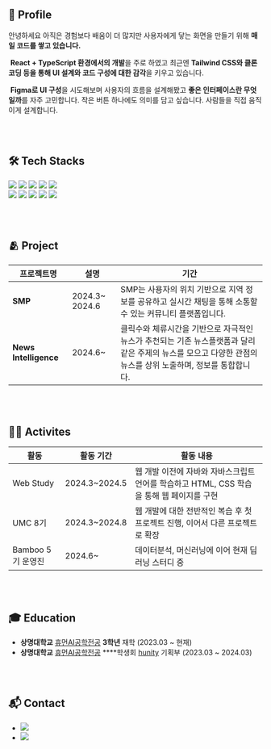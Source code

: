 ## 🙌 Profile
 안녕하세요 아직은 경험보다 배움이 더 많지만 사용자에게 닿는 화면을 만들기 위해 **매일 코드를 쌓고 있습니다.**

 **React + TypeScript 환경에서의 개발**을 주로 하였고 최근엔 **Tailwind CSS와 클론 코딩 등을 통해 UI 설계와 코드 구성에 대한 감각**을 키우고 있습니다.

 **Figma로 UI 구성**을 시도해보며 사용자의 흐름을 설계해봤고 **좋은 인터페이스란 무엇일까**를 자주 고민합니다. 작은 버튼 하나에도 의미를 담고 싶습니다.  사람들을 직접 움직이게 설계합니다.



<br><br> 
## 🛠️ Tech Stacks
<p>
  <img src="https://img.shields.io/badge/Python-3776AB?style=flat&logo=Python&logoColor=white" />
  <img src="https://img.shields.io/badge/java-4B4B77?style=flat&logo=java&logoColor=white" />
  <img src="https://img.shields.io/badge/javascript-F7DF1E?style=flat&logo=javascript&logoColor=white" />
  <img src="https://img.shields.io/badge/HTML-E34F26?style=flat&logo=html5&logoColor=white" />
  <img src="https://img.shields.io/badge/CSS-663399?style=flat&logo=CSS&logoColor=white" />
   <br/>
  <img src="https://img.shields.io/badge/React-61DAFB?style=flat&logo=React&logoColor=white" />
  <img src="https://img.shields.io/badge/typescript-007AAC?style=flat&logo=typescript&logoColor=white" />
  <img src="https://img.shields.io/badge/tailwindcss-06B6D4?style=flat&logo=tailwindcss&logoColor=white" />
  <img src="https://img.shields.io/badge/vite-F16728?style=flat&logo=vite&logoColor=white" />
  <img src="https://img.shields.io/badge/axios-DF0000?style=flat&logo=axios&logoColor=white" />
</p>


<br><br>


## 🫂 Project
| **프로젝트명** |  **설명**  | **기간** |
|------------|----------|--------|
| **SMP** | 2024.3~ 2024.6 | SMP는 사용자의 위치 기반으로 지역 정보를 공유하고 실시간 채팅을 통해 소통할 수 있는 커뮤니티 플랫폼입니다. |
| **News Intelligence** | 2024.6~  | 클릭수와 체류시간을 기반으로 자극적인 뉴스가 추천되는 기존 뉴스플랫폼과 달리 같은 주제의 뉴스를 모으고 다양한 관점의 뉴스를 상위 노출하며, 정보를 통합합니다. |
      


<br><br>

## 🧑‍💻 Activites
| **활동** |  **활동 기간**  | **활동 내용** | 
|---------------|------|-----------|
| Web Study | 2024.3~2024.5 | 웹 개발 이전에 자바와 자바스크립트 언어를 학습하고 HTML, CSS 학습을 통해 웹 페이지를 구현 | 
| UMC 8기 | 2024.3~2024.8 | 웹 개발에 대한 전반적인 복습 후 첫 프로젝트 진행, 이어서 다른 프로젝트로 확장  |
| Bamboo 5기 운영진 | 2024.6~ |  데이터분석, 머신러닝에 이어 현재 딥러닝 스터디 중 |  

<br><br>

## 🎓 Education
- **상명대학교** [휴먼AI공학전공](https://hi.smu.ac.kr/hi/index.do) **3학년** 재학 (2023.03 ~ 현재)
- **상명대학교**  [휴먼AI공학전공](https://hi.smu.ac.kr/hi/index.do) ****학생회 [hunity](https://www.instagram.com/smu_hunity?igsh=NjhrcnRoc3NxaHF6) 기획부 (2023.03 ~ 2024.03)


<br><br>


## 📬 Contact
- [<img src="https://img.shields.io/badge/heejung__8114@naver.com-DF0000?style=flat&logo=gmail&logoColor=white" />](mailto:heejung__8114@naver.com)
- [<img src="https://img.shields.io/badge/Instagram-ffffff?style=flat&logo=instagram&logoColor=E4405F" />](https://www.instagram.com/heejeong.j/)


